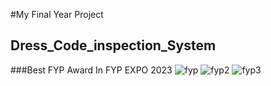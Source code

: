 #My Final Year Project
## Dress_Code_inspection_System
###Best FYP Award In FYP EXPO 2023
![fyp](https://github.com/UsamaMalik93/Dress_Code_inspection_System/assets/136118359/40b67527-e79f-4070-9604-b4d7271c9b22)
![fyp2](https://github.com/UsamaMalik93/Dress_Code_inspection_System/assets/136118359/1858e8bb-5d8b-4187-b6c4-28816b8362c2)
![fyp3](https://github.com/UsamaMalik93/Dress_Code_inspection_System/assets/136118359/b2662e5f-f64e-4c97-9aef-ad41e4b36385)
